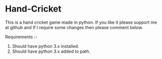 # Hand-Cricket
This is a hand cricket game made in python. If you like it please support me at github and If I require some changes then please comment below.

Requirements :-
1. Should have python 3.x installed.
2. Should have python 3.x added to path.
